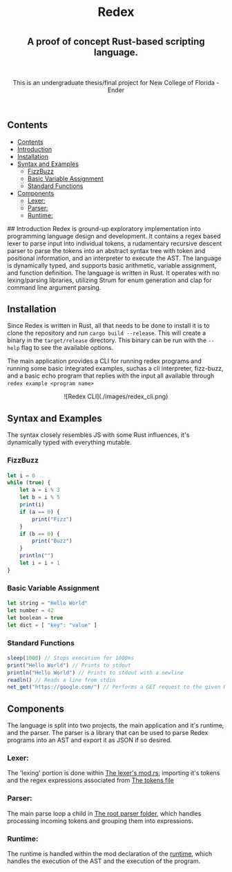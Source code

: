 <center>
    <h1>Redex<h1>
    <h2>A proof of concept Rust-based scripting language.</h2>
    <br>
    <p>
    This is an undergraduate thesis/final project for New College of Florida - Ender
    </p>
</center>

<br>

## Contents
<div>

- [Contents](#contents)
- [Introduction](#introduction)
- [Installation](#installation)
- [Syntax and Examples](#syntax-and-examples)
  - [FizzBuzz](#fizzbuzz)
  - [Basic Variable Assignment](#basic-variable-assignment)
  - [Standard Functions](#standard-functions)
- [Components](#components)
  - [Lexer:](#lexer)
  - [Parser:](#parser)
  - [Runtime:](#runtime)
</div>
## Introduction
Redex is ground-up exploratory implementation into programming language design and development. It contains a regex based lexer to parse input into individual tokens, a rudamentary recursive descent parser to parse the tokens into an abstract syntax tree with token and positional information, and an interpreter to execute the AST. The language is dynamically typed, and supports basic arithmetic, variable assignment, and function definition. The language is written in Rust. It operates with no lexing/parsing libraries, utilizing Strum for enum generation and clap for command line argument parsing.

## Installation
Since Redex is written in Rust, all that needs to be done to install it is to clone the repository and run `cargo build --release`. This will create a binary in the `target/release` directory. This binary can be run with the `--help` flag to see the available options.

The main application provides a CLI for running redex programs and running some basic integrated examples, suchas a cli interpreter, fizz-buzz, and a basic echo program that replies with the input all available through ``redex example <program name>``
<center>
    ![Redex CLI](./images/redex_cli.png)
</center>

## Syntax and Examples
The syntax closely resembles JS with some Rust influences, it's dynamically typed with everything mutable.

### FizzBuzz
```js
let i = 0
while (true) {
    let a = i % 3
    let b = i % 5
    print(i)
    if (a == 0) {
        print("Fizz")
    }
    if (b == 0) {
        print("Buzz")
    }
    println("")
    let i = i + 1
}
```

### Basic Variable Assignment
```js
let string = "Hello World"
let number = 42
let boolean = true
let dict = [ "key": "value" ]
```

### Standard Functions
```js
sleep(1000) // Stops execution for 1000ms
print("Hello World") // Prints to stdout
println("Hello World") // Prints to stdout with a newline
readln() // Reads a line from stdin
net_get("https://google.com/") // Performs a GET request to the given URL
```

## Components
The language is split into two projects, the main application and it's runtime, and the parser. The parser is a library that can be used to parse Redex programs into an AST and export it as JSON if so desired.

### Lexer:
The 'lexing' portion is done within [The lexer's mod.rs](parser/src/lexer/mod.rs), importing it's tokens and the regex expressions associated from [The tokens file](parser/src/types/token.rs)

### Parser:
The main parse loop a child in [The root parser folder](parser/src/parser.rs), which handles processing incoming tokens and grouping them into expressions.

### Runtime:
The runtime is handled within the mod declaration of the [runtime](src/runtime/mod.rs), which handles the execution of the AST and the execution of the program.